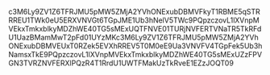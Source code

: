 c3M6Ly9ZV1Z6TFRJMU5pMW5ZMjA2YVhONExubDBMVFkyT1RBME5qSTRRREU1TWk0eU5ERXVNVGt6TGpJME1Ub3hNelV5TWc9PQpzczovL1lXVnpMVEkxTmkxblkyMDZhWE40TG5sMExUQTFNVE01TURjNVFERTVNaTR5TkRFdU1UazBMamMwT2pFd01UYzMKc3M6Ly9ZV1Z6TFRJMU5pMW5ZMjA2YVhONExubDBMVEUxT0RZek5EVXhRREV5T0M0eE9Ua3VNVFV4TGpFek5Ub3hNamsxTkE9PQpzczovL1lXVnpMVEkxTmkxblkyMDZhWE40TG5sMExUZzFPVGN3TVRZNVFERXlPQzR4T1RrdU1UWTFMakUzTkRveE1EZzJOQT09